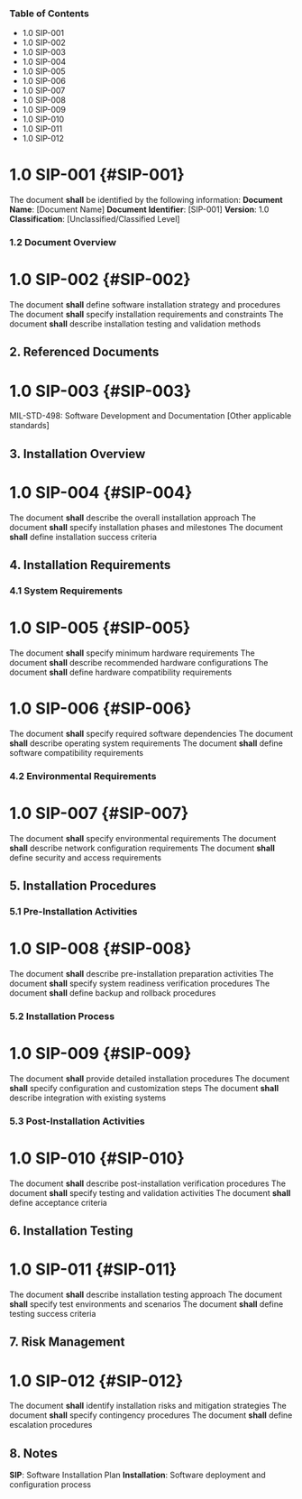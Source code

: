 ### Table of Contents

 * 1.0 SIP-001
 * 1.0 SIP-002
 * 1.0 SIP-003
 * 1.0 SIP-004
 * 1.0 SIP-005
 * 1.0 SIP-006
 * 1.0 SIP-007
 * 1.0 SIP-008
 * 1.0 SIP-009
 * 1.0 SIP-010
 * 1.0 SIP-011
 * 1.0 SIP-012

# 1.0 SIP-001 {#SIP-001}

The document **shall** be identified by the following information:
**Document Name**: [Document Name]
**Document Identifier**: [SIP-001]
**Version**: 1.0
**Classification**: [Unclassified/Classified Level]

### 1.2 Document Overview

# 1.0 SIP-002 {#SIP-002}

The document **shall** define software installation strategy and procedures
The document **shall** specify installation requirements and constraints
The document **shall** describe installation testing and validation methods

## 2. Referenced Documents

# 1.0 SIP-003 {#SIP-003}

MIL-STD-498: Software Development and Documentation
[Other applicable standards]

## 3. Installation Overview

# 1.0 SIP-004 {#SIP-004}

The document **shall** describe the overall installation approach
The document **shall** specify installation phases and milestones
The document **shall** define installation success criteria

## 4. Installation Requirements

### 4.1 System Requirements

# 1.0 SIP-005 {#SIP-005}

The document **shall** specify minimum hardware requirements
The document **shall** describe recommended hardware configurations
The document **shall** define hardware compatibility requirements

# 1.0 SIP-006 {#SIP-006}

The document **shall** specify required software dependencies
The document **shall** describe operating system requirements
The document **shall** define software compatibility requirements

### 4.2 Environmental Requirements

# 1.0 SIP-007 {#SIP-007}

The document **shall** specify environmental requirements
The document **shall** describe network configuration requirements
The document **shall** define security and access requirements

## 5. Installation Procedures

### 5.1 Pre-Installation Activities

# 1.0 SIP-008 {#SIP-008}

The document **shall** describe pre-installation preparation activities
The document **shall** specify system readiness verification procedures
The document **shall** define backup and rollback procedures

### 5.2 Installation Process

# 1.0 SIP-009 {#SIP-009}

The document **shall** provide detailed installation procedures
The document **shall** specify configuration and customization steps
The document **shall** describe integration with existing systems

### 5.3 Post-Installation Activities

# 1.0 SIP-010 {#SIP-010}

The document **shall** describe post-installation verification procedures
The document **shall** specify testing and validation activities
The document **shall** define acceptance criteria

## 6. Installation Testing

# 1.0 SIP-011 {#SIP-011}

The document **shall** describe installation testing approach
The document **shall** specify test environments and scenarios
The document **shall** define testing success criteria

## 7. Risk Management

# 1.0 SIP-012 {#SIP-012}

The document **shall** identify installation risks and mitigation strategies
The document **shall** specify contingency procedures
The document **shall** define escalation procedures

## 8. Notes
**SIP**: Software Installation Plan
**Installation**: Software deployment and configuration process


